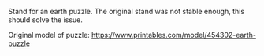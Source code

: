 Stand for an earth puzzle. The original stand was not stable enough, this should solve the issue.

Original model of puzzle: https://www.printables.com/model/454302-earth-puzzle

